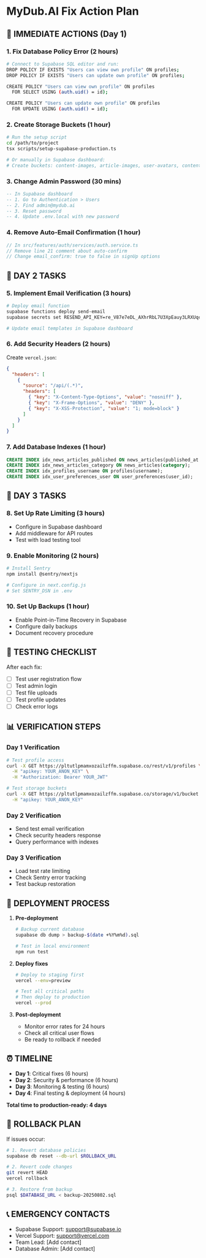 # MyDub.AI Fix Action Plan

## 🚨 IMMEDIATE ACTIONS (Day 1)

### 1. Fix Database Policy Error (2 hours)
```bash
# Connect to Supabase SQL editor and run:
DROP POLICY IF EXISTS "Users can view own profile" ON profiles;
DROP POLICY IF EXISTS "Users can update own profile" ON profiles;

CREATE POLICY "Users can view own profile" ON profiles
  FOR SELECT USING (auth.uid() = id);

CREATE POLICY "Users can update own profile" ON profiles
  FOR UPDATE USING (auth.uid() = id);
```

### 2. Create Storage Buckets (1 hour)
```bash
# Run the setup script
cd /path/to/project
tsx scripts/setup-supabase-production.ts

# Or manually in Supabase dashboard:
# Create buckets: content-images, article-images, user-avatars, content-documents
```

### 3. Change Admin Password (30 mins)
```sql
-- In Supabase dashboard
-- 1. Go to Authentication > Users
-- 2. Find admin@mydub.ai
-- 3. Reset password
-- 4. Update .env.local with new password
```

### 4. Remove Auto-Email Confirmation (1 hour)
```typescript
// In src/features/auth/services/auth.service.ts
// Remove line 21 comment about auto-confirm
// Change email_confirm: true to false in signUp options
```

## 📅 DAY 2 TASKS

### 5. Implement Email Verification (3 hours)
```bash
# Deploy email function
supabase functions deploy send-email
supabase secrets set RESEND_API_KEY=re_V87e7eDL_AXhrRbL7U3XpEauy3LRXUqcc

# Update email templates in Supabase dashboard
```

### 6. Add Security Headers (2 hours)
Create `vercel.json`:
```json
{
  "headers": [
    {
      "source": "/api/(.*)",
      "headers": [
        { "key": "X-Content-Type-Options", "value": "nosniff" },
        { "key": "X-Frame-Options", "value": "DENY" },
        { "key": "X-XSS-Protection", "value": "1; mode=block" }
      ]
    }
  ]
}
```

### 7. Add Database Indexes (1 hour)
```sql
CREATE INDEX idx_news_articles_published ON news_articles(published_at DESC);
CREATE INDEX idx_news_articles_category ON news_articles(category);
CREATE INDEX idx_profiles_username ON profiles(username);
CREATE INDEX idx_user_preferences_user ON user_preferences(user_id);
```

## 📅 DAY 3 TASKS

### 8. Set Up Rate Limiting (3 hours)
- Configure in Supabase dashboard
- Add middleware for API routes
- Test with load testing tool

### 9. Enable Monitoring (2 hours)
```bash
# Install Sentry
npm install @sentry/nextjs

# Configure in next.config.js
# Set SENTRY_DSN in .env
```

### 10. Set Up Backups (1 hour)
- Enable Point-in-Time Recovery in Supabase
- Configure daily backups
- Document recovery procedure

## 🔧 TESTING CHECKLIST

After each fix:
- [ ] Test user registration flow
- [ ] Test admin login
- [ ] Test file uploads
- [ ] Test profile updates
- [ ] Check error logs

## 📊 VERIFICATION STEPS

### Day 1 Verification
```bash
# Test profile access
curl -X GET https://pltutlpmamxozailzffm.supabase.co/rest/v1/profiles \
  -H "apikey: YOUR_ANON_KEY" \
  -H "Authorization: Bearer YOUR_JWT"

# Test storage buckets
curl -X GET https://pltutlpmamxozailzffm.supabase.co/storage/v1/bucket \
  -H "apikey: YOUR_ANON_KEY"
```

### Day 2 Verification
- Send test email verification
- Check security headers response
- Query performance with indexes

### Day 3 Verification
- Load test rate limiting
- Check Sentry error tracking
- Test backup restoration

## 🚀 DEPLOYMENT PROCESS

1. **Pre-deployment**
   ```bash
   # Backup current database
   supabase db dump > backup-$(date +%Y%m%d).sql
   
   # Test in local environment
   npm run test
   ```

2. **Deploy fixes**
   ```bash
   # Deploy to staging first
   vercel --env=preview
   
   # Test all critical paths
   # Then deploy to production
   vercel --prod
   ```

3. **Post-deployment**
   - Monitor error rates for 24 hours
   - Check all critical user flows
   - Be ready to rollback if needed

## ⏰ TIMELINE

- **Day 1**: Critical fixes (6 hours)
- **Day 2**: Security & performance (6 hours)  
- **Day 3**: Monitoring & testing (6 hours)
- **Day 4**: Final testing & deployment (4 hours)

**Total time to production-ready: 4 days**

## 🔄 ROLLBACK PLAN

If issues occur:
```bash
# 1. Revert database policies
supabase db reset --db-url $ROLLBACK_URL

# 2. Revert code changes
git revert HEAD
vercel rollback

# 3. Restore from backup
psql $DATABASE_URL < backup-20250802.sql
```

## 📞 EMERGENCY CONTACTS

- Supabase Support: support@supabase.io
- Vercel Support: support@vercel.com
- Team Lead: [Add contact]
- Database Admin: [Add contact]